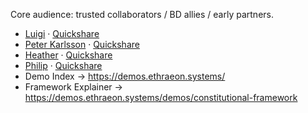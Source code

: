 Core audience: trusted collaborators / BD allies / early partners.
- [Luigi](luigi.txt) · [Quickshare](luigi_quickshare.txt)
- [Peter Karlsson](peter.txt) · [Quickshare](peter_quickshare.txt)
- [Heather](heather.txt) · [Quickshare](heather_quickshare.txt)
- [Philip](philip.txt) · [Quickshare](philip_quickshare.txt)
- Demo Index → https://demos.ethraeon.systems/
- Framework Explainer → https://demos.ethraeon.systems/demos/constitutional-framework
